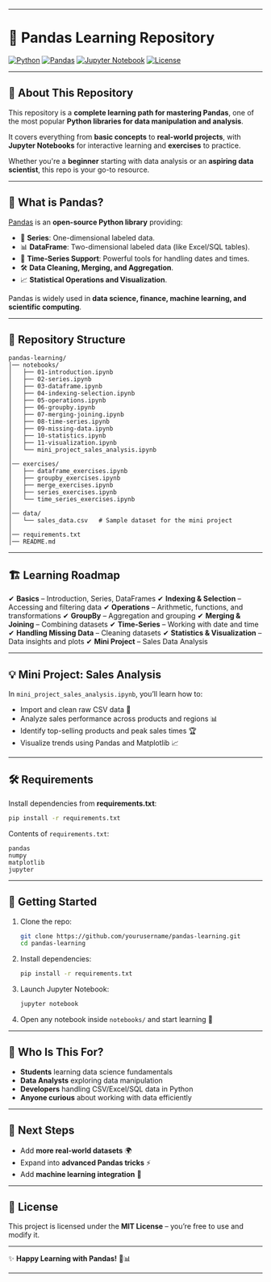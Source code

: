 
---

# 🐼 Pandas Learning Repository

[![Python](https://img.shields.io/badge/Python-3.9%2B-blue?logo=python)](https://www.python.org/)
[![Pandas](https://img.shields.io/badge/Pandas-2.0+-green?logo=pandas)](https://pandas.pydata.org/)
[![Jupyter Notebook](https://img.shields.io/badge/Jupyter-Notebook-orange?logo=jupyter)](https://jupyter.org/)
[![License](https://img.shields.io/badge/License-MIT-yellow.svg)](LICENSE)

---

## 📖 About This Repository

This repository is a **complete learning path for mastering Pandas**, one of the most popular **Python libraries for data manipulation and analysis**.

It covers everything from **basic concepts** to **real-world projects**, with **Jupyter Notebooks** for interactive learning and **exercises** to practice.

Whether you're a **beginner** starting with data analysis or an **aspiring data scientist**, this repo is your go-to resource.

---

## 🐼 What is Pandas?

[Pandas](https://pandas.pydata.org/) is an **open-source Python library** providing:

* 🧾 **Series**: One-dimensional labeled data.
* 📊 **DataFrame**: Two-dimensional labeled data (like Excel/SQL tables).
* 📅 **Time-Series Support**: Powerful tools for handling dates and times.
* 🛠 **Data Cleaning, Merging, and Aggregation**.
* 📈 **Statistical Operations and Visualization**.

Pandas is widely used in **data science, finance, machine learning, and scientific computing**.

---

## 📂 Repository Structure

```
pandas-learning/
│── notebooks/
│   ├── 01-introduction.ipynb
│   ├── 02-series.ipynb
│   ├── 03-dataframe.ipynb
│   ├── 04-indexing-selection.ipynb
│   ├── 05-operations.ipynb
│   ├── 06-groupby.ipynb
│   ├── 07-merging-joining.ipynb
│   ├── 08-time-series.ipynb
│   ├── 09-missing-data.ipynb
│   ├── 10-statistics.ipynb
│   ├── 11-visualization.ipynb
│   └── mini_project_sales_analysis.ipynb
│
│── exercises/
│   ├── dataframe_exercises.ipynb
│   ├── groupby_exercises.ipynb
│   ├── merge_exercises.ipynb
│   ├── series_exercises.ipynb
│   └── time_series_exercises.ipynb
│
│── data/
│   └── sales_data.csv   # Sample dataset for the mini project
│
│── requirements.txt
│── README.md
```

---

## 🏗 Learning Roadmap

✔ **Basics** – Introduction, Series, DataFrames
✔ **Indexing & Selection** – Accessing and filtering data
✔ **Operations** – Arithmetic, functions, and transformations
✔ **GroupBy** – Aggregation and grouping
✔ **Merging & Joining** – Combining datasets
✔ **Time-Series** – Working with date and time
✔ **Handling Missing Data** – Cleaning datasets
✔ **Statistics & Visualization** – Data insights and plots
✔ **Mini Project** – Sales Data Analysis

---

## 💡 Mini Project: Sales Analysis

In `mini_project_sales_analysis.ipynb`, you’ll learn how to:

* Import and clean raw CSV data 🧹
* Analyze sales performance across products and regions 📊
* Identify top-selling products and peak sales times 🏆
* Visualize trends using Pandas and Matplotlib 📈

---

## 🛠 Requirements

Install dependencies from **requirements.txt**:

```bash
pip install -r requirements.txt
```

Contents of `requirements.txt`:

```
pandas
numpy
matplotlib
jupyter
```

---

## 🚀 Getting Started

1. Clone the repo:

   ```bash
   git clone https://github.com/yourusername/pandas-learning.git
   cd pandas-learning
   ```

2. Install dependencies:

   ```bash
   pip install -r requirements.txt
   ```

3. Launch Jupyter Notebook:

   ```bash
   jupyter notebook
   ```

4. Open any notebook inside `notebooks/` and start learning 🎉

---

## 🎯 Who Is This For?

* **Students** learning data science fundamentals
* **Data Analysts** exploring data manipulation
* **Developers** handling CSV/Excel/SQL data in Python
* **Anyone curious** about working with data efficiently

---

## 📌 Next Steps

* Add **more real-world datasets** 🌍
* Expand into **advanced Pandas tricks** ⚡
* Add **machine learning integration** 🤖

---

## 📜 License

This project is licensed under the **MIT License** – you’re free to use and modify it.

---

✨ **Happy Learning with Pandas!** 🐼📊

---
